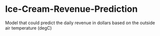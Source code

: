 # Ice-Cream-Revenue-Prediction
Model that could predict the daily revenue in dollars based on the outside air temperature (degC)
